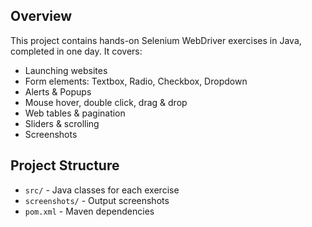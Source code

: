 ## Overview
This project contains hands-on Selenium WebDriver exercises in Java, completed in one day. It covers:

- Launching websites
- Form elements: Textbox, Radio, Checkbox, Dropdown
- Alerts & Popups
- Mouse hover, double click, drag & drop
- Web tables & pagination
- Sliders & scrolling
- Screenshots

## Project Structure
- `src/` - Java classes for each exercise
- `screenshots/` - Output screenshots
- `pom.xml` - Maven dependencies 